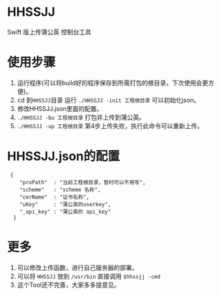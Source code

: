 # HHSSJJ
Swift 版上传蒲公英 控制台工具

# 使用步骤

1. 运行程序(可以将build好的程序保存到所需打包的根目录，下次使用会更方便)。
2. cd 到`HHSSJJ`目录 运行 ` ./HHSSJJ -init 工程根目录 ` 可以初始化json。
3. 修改HHSSJJ.json里面的配置。
4. ` ./HHSSJJ -bu 工程根目录 ` 打包并上传到蒲公英。
5. ` ./HHSSJJ -up 工程根目录 ` 第4步上传失败，执行此命令可以重新上传。

# HHSSJJ.json的配置


     {  
     	"proPath"  : "当前工程根目录，暂时可以不用写",  
     	"scheme"   : "scheme 名称",  
        "cerName"  : "证书名称",  
     	"uKey"     : "蒲公英的userkey",  
 		"_api_key" : "蒲公英的 api_key"  
      }
 


# 更多

1. 可以修改上传函数，进行自己服务器的部署。
2. 可以将 `HHSSJJ` 放到 `/usr/bin` 直接调用 `$hhssjj -cmd`
3. 这个Tool还不完善，大家多多提意见。
